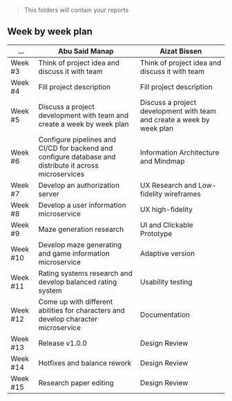 > This folders will contain your reports
## Week by week plan
|...|Abu Said Manap|Aizat Bissen|
|---|---|---|
|Week #3|Think of project idea and discuss it with team|Think of project idea and discuss it with team|
|Week #4|Fill project description|Fill project description|
|Week #5|Discuss a project development with team and create a week by week plan|Discuss a project development with team and create a week by week plan|
|Week #6|Configure pipelines and CI/CD for backend and configure database and distribute it across microservices|Information Architecture and Mindmap|
|Week #7|Develop an authorization server|UX Research and Low-fidelity wireframes|
|Week #8|Develop a user information microservice|UX high-fidelity|
|Week #9|Maze generation research|UI and Clickable Prototype|
|Week #10|Develop maze generating and game information microservice|Adaptive version|
|Week #11|Rating systems research and develop balanced rating system|Usability testing|
|Week #12|Come up with different abilities for characters and develop character microservice|Documentation|
|Week #13|Release v1.0.0|Design Review|
|Week #14|Hotfixes and balance rework|Design Review|
|Week #15|Research paper editing|Design Review|

